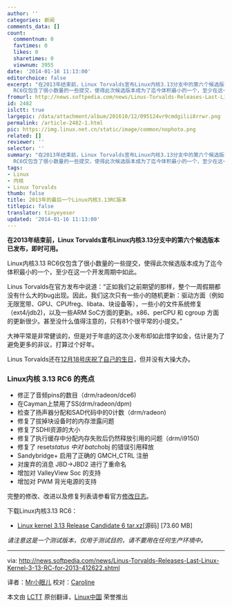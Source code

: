 ```yaml
---
author: ''
categories: 新闻
comments_data: []
count:
  commentnum: 0
  favtimes: 0
  likes: 0
  sharetimes: 0
  viewnum: 3955
date: '2014-01-16 11:13:00'
editorchoice: false
excerpt: "在2013年结束前，Linux Torvalds宣布Linux内核3.13分支中的第六个候选版本已发布，即时可用。\r\nLinux内核3.13
  RC6仅包含了很小数量的一些提交，使得此次候选版本成为了迄今体积最小的一个，至少在这一个开发周期中如  ..."
fromurl: http://news.softpedia.com/news/Linus-Torvalds-Releases-Last-Linux-Kernel-3-13-RC-for-2013-412622.shtml
id: 2482
islctt: true
largepic: /data/attachment/album/201610/12/095124vr9cmdgilii8rrwr.png
permalink: /article-2482-1.html
pic: https://img.linux.net.cn/static/image/common/nophoto.png
related: []
reviewer: ''
selector: ''
summary: "在2013年结束前，Linux Torvalds宣布Linux内核3.13分支中的第六个候选版本已发布，即时可用。\r\nLinux内核3.13
  RC6仅包含了很小数量的一些提交，使得此次候选版本成为了迄今体积最小的一个，至少在这一个开发周期中如  ..."
tags:
- Linux
- 内核
- Linux Torvalds
thumb: false
title: 2013年的最后一个Linux内核3.13RC版本
titlepic: false
translator: tinyeyeser
updated: '2014-01-16 11:13:00'
---
```


**在2013年结束前，Linux Torvalds宣布Linux内核3.13分支中的第六个候选版本已发布，即时可用。**


Linux内核3.13 RC6仅包含了很小数量的一些提交，使得此次候选版本成为了迄今体积最小的一个，至少在这一个开发周期中如此。


Linus Torvalds在官方发布中说道：“正如我们之前期望的那样，整个一周假期都没有什么大的bug出现。因此，我们这次只有一些小的随机更新：驱动方面（例如无限宽带、GPU、CPUfreg、libata、块设备等），一些小的文件系统修复（ext4/jdb2)，以及一些ARM SoC方面的更新。x86、perCPU 和 cgroup 方面的更新很少。甚至没什么值得注意的，只有81个很平常的小提交。”


大神平常是非常健谈的，但是对于年底的这次小发布却如此惜字如金，估计是为了避免更多的非议，打算过个好年。


Linus Torvalds还在[12月18号庆祝了自己的生日](http://news.softpedia.com/news/Happy-Birthday-Linus-Torvalds-412474.shtml)，但并没有大操大办。


### Linux内核 3.13 RC6 的亮点


* 修正了音频pins的数目（drm/radeon/dce6)
* 在Cayman上禁用了SS(drm/radeon/dpm)
* 检查了扬声器分配和SAD代码中的0计数（drm/radeon)
* 修复了拔掉块设备时的内存泄露问题
* 修复了SDHI资源的大小
* 修复了执行缓存中分配内存失败后仍然释放引用的问题（drm/i9150)
* 修复了 reset*status 中对 batch*obj 的错误引用释放
* Sandybridge+ 启用了正确的 GMCH\_CTRL 注册
* 对废弃的消息 JBD->JBD2 进行了重命名
* 增加对 ValleyView Soc 的支持
* 增加对 PWM 背光电源的支持


完整的修改、改进以及修复列表请参看官方[修改日志](https://lkml.org/lkml/2013/12/29/95)。


下载Linux内核3.13 RC6：


* [Linux kernel 3.13 Release Candidate 6 tar.xz](https://www.kernel.org/pub/linux/kernel/v3.x/testing/linux-3.13-rc6.tar.xz)[源码] [73.60 MB]


*请注意这是一个测试版本，仅用于测试目的，请不要用在任何生产环境中。*




---


via: <http://news.softpedia.com/news/Linus-Torvalds-Releases-Last-Linux-Kernel-3-13-RC-for-2013-412622.shtml>


译者：[Mr小眼儿](https://github.com/tinyeyeser) 校对：[Caroline](https://github.com/carolinewuyan)


本文由 [LCTT](https://github.com/LCTT/TranslateProject) 原创翻译，[Linux中国](http://linux.cn/) 荣誉推出